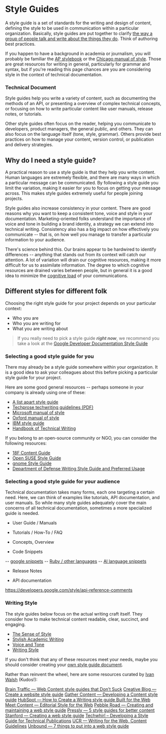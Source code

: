 # Style Guides

A style guide is a set of standards for the writing and design of content, defining the style to be used in communication within a particular organization. Basically, style guides are put together to clarify [the way a group of people talk and write about the things they do](http://www.writethedocs.org/style-guide/). Think of authoring best practices.

If you happen to have a background in academia or journalism, you will probably be familiar the [AP stylebook](https://en.wikipedia.org/wiki/AP_Stylebook) or the [Chicago manual of style](http://www.chicagomanualofstyle.org/book/ed17/frontmatter/toc.html). Those are great resources for writing in general, particularly for grammar and syntax, but if you're reading this page chances are you are considering style in the context of technical documentation.

### Technical Document
Style guides help you write a variety of content, such as documenting the methods of an API, or presenting a overview of complex technical concepts, or focusing on how to write particular content like user manuals, release notes, or tutorials.

Other style guides often focus on the reader, helping you communicate to developers, product managers, the general public, and others. They can also focus on the language itself (tone, style, grammar). Others provide best practices on how to manage your content, version control, or publication and delivery strategies.

## Why do I need a style guide?
A practical reason to use a style guide is that they help you write content. Human languages are extremely flexible, and there are many ways in which a particular message can be communicated. By following a style guide you limit the variation, making it easier for you to focus on getting your message across. This makes style guides extremely useful for people joining projects.

Style guides also increase consistency in your content. There are good reasons why you want to keep a consistent tone, voice and style in your documentation. Marketing-oriented folks understand the importance of voice and tone in building a brand identity, a strategy we can extend into technical writing. Consistency also has a big impact on how effectively you communicate -- that is, on how well you manage to transfer a particular information to your audience.

There's science behind this. Our brains appear to be hardwired to identify differences -- anything that stands out from its context will catch our attention. A lot of variation will drain our cognitive resources, making it more difficult for us to assimilate information. The degree to which cognitive resources are drained varies between people, but in general it is a good idea to minimize the [cognitive load](https://en.wikipedia.org/wiki/Cognitive_load) of your communications.

## Different styles for different folk

Choosing the right style guide for your project depends on your particular context:
  - Who you are
  - Who you are writing for
  - What you are writing about

> If you really need to pick a style guide ***right now***, we recommend you take a look at the [Google Developer Documentation Style Guide](https://developers.google.com/style/)

### Selecting a good style guide for you

There may already be a style guide somewhere within your organization. It is a good idea to ask your colleagues about this before picking a particular style guide for your project.

Here are some good general resources -- perhaps someone in your company is already using one of these:
- [A list apart style guide](https://alistapart.com/about/style-guide)
- [Techprose techwriting guidelines (PDF)](http://www.techprose.com/assets/techwriting_guidelines.pdf)
- [Microsoft manual of style](https://ptgmedia.pearsoncmg.com/images/9780735648715/samplepages/9780735648715.pdf)
- [Oxford manual of style](https://www.ox.ac.uk/sites/files/oxford/media_wysiwyg/University%20of%20Oxford%20Style%20Guide.pdf)
- [IBM style guide](https://www.redbooks.ibm.com/Redbooks.nsf/ibmpressisbn/9780132101301?Open)
- [Handbook of Technical Writing](http://www.macmillanlearning.com/Catalog/product/handbookoftechnicalwriting-eleventhedition-alred)

If you belong to an open-source community or NGO, you can consider the following resources:
- [18F Content Guide](https://content-guide.18f.gov)
- [Open SUSE Style Guide](https://doc.opensuse.org/products/opensuse/Styleguide/opensuse_documentation_styleguide_sd/)
- [gnome Style Guide](https://developer.gnome.org/gdp-style-guide/2.32/gdp-style-guide.html)
- [Department of Defense Writing Style Guide and Preferred Usage](http://www.esd.whs.mil/DD/)

### Selecting a good style guide for your audience

Technical documentation takes many forms, each one targeting a certain need. Here, we can think of examples like tutorials, API documentation, and user manuals. So while many style guides adequately cover the main concerns of all technical documentation, sometimes a more specialized guide is needed.

- User Guide / Manuals

- Tutorials / How-To / FAQ

- Concepts, Overview

- Code Snippets

-- [google snippets](https://developers.google.com/style/code-in-text)
-- [Ruby / other languages](http://guides.rubyonrails.org/api_documentation_guidelines.html)
-- [Al language snippets](https://bocoup.com/blog/documenting-your-api)

- Release Notes

- API documentation

https://developers.google.com/style/api-reference-comments

### Writing Style
The style guides below focus on the actual writing craft itself. They consider how to make technical content readable, clear, succinct, and engaging. 

- [The Sense of Style](https://stevenpinker.com/publications/sense-style-thinking-persons-guide-writing-21st-century)
- [Stylish Academic Writing](http://www.hup.harvard.edu/catalog.php?isbn=9780674064485)
- [Voice and Tone](https://styleguide.mailchimp.com/)
- [Writing Style](https://developers.google.com/style/)

If you don't think that any of these resources meet your needs, maybe you should consider creating your [own style guide document](http://www.writethedocs.org/style-guide/). 

Rather than reinvent the wheel, here are some resources curated by [Ivan Walsh](http://www.ihearttechnicalwriting.com/style-guide-technical-writing/) (Kudos!):

[Brain Traffic — Web Content style guides that Don’t Suck](http://blog.braintraffic.com/2009/02/web-content-style-guides-that-dont-suck/)
[Creative Blog — Create a website style guide](http://www.creativebloq.com/design/create-website-style-guide-6123030)
[Gather Content — Developing a Content style guide](https://blog.gathercontent.com/tone-of-voice-guide)
[HubSpot — How to Create a Writing style guide Built for the Web](http://blog.hubspot.com/blog/tabid/6307/bid/31247/The-Simple-Template-for-a-Thorough-Content-Style-Guide.aspx)
[Meet Content — Editorial Style for the Web](http://meetcontent.com/blog/elements-of-editorial-style-for-the-web/)
[Pebble Road — Creating and maintaining a web style guide](http://www.pebbleroad.com/articles/Creating-Maintaining-a-Web-Style-Guide)
[Pressly — 5 style guides for better content](http://blog.pressly.com/2013/09/24/5-style-guides-craft-content/)
[Stanford — Creating a web style guide](https://swsblog.stanford.edu/blog/creating-web-style-guide-cardinal-work)
[Techwhirl – Developing a Style Guide for Technical Publications](http://techwhirl.com/developing-a-departmental-style-guide/)
[UCR — Writing for the Web, Content Guidelines](http://cms.ucr.edu/writing_web_content.html)
[Unbound — 7 things to put into a web style guide](http://unboundmedia.com/going-digital-5-key-things-to-put-into-a-style-guide-for-web-content)
